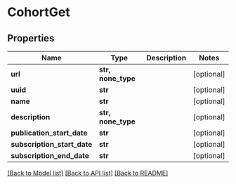 # CohortGet

## Properties
Name | Type | Description | Notes
------------ | ------------- | ------------- | -------------
**url** | **str, none_type** |  | [optional] 
**uuid** | **str** |  | [optional] 
**name** | **str** |  | [optional] 
**description** | **str, none_type** |  | [optional] 
**publication_start_date** | **str** |  | [optional] 
**subscription_start_date** | **str** |  | [optional] 
**subscription_end_date** | **str** |  | [optional] 

[[Back to Model list]](../README.md#documentation-for-models) [[Back to API list]](../README.md#documentation-for-api-endpoints) [[Back to README]](../README.md)


